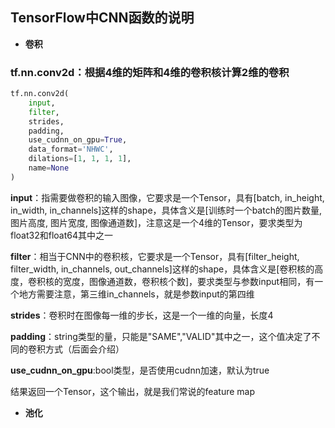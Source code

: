 ## TensorFlow中CNN函数的说明


* **卷积**

### tf.nn.conv2d：根据4维的矩阵和4维的卷积核计算2维的卷积

```python
tf.nn.conv2d(
    input,
    filter,
    strides,
    padding,
    use_cudnn_on_gpu=True,
    data_format='NHWC',
    dilations=[1, 1, 1, 1],
    name=None
)
```


**input**：指需要做卷积的输入图像，它要求是一个Tensor，具有[batch, in_height, in_width, in_channels]这样的shape，具体含义是[训练时一个batch的图片数量, 图片高度, 图片宽度, 图像通道数]，注意这是一个4维的Tensor，要求类型为float32和float64其中之一

**filter**：相当于CNN中的卷积核，它要求是一个Tensor，具有[filter_height, filter_width, in_channels, out_channels]这样的shape，具体含义是[卷积核的高度，卷积核的宽度，图像通道数，卷积核个数]，要求类型与参数input相同，有一个地方需要注意，第三维in_channels，就是参数input的第四维

**strides**：卷积时在图像每一维的步长，这是一个一维的向量，长度4

**padding**：string类型的量，只能是"SAME","VALID"其中之一，这个值决定了不同的卷积方式（后面会介绍）

**use_cudnn_on_gpu**:bool类型，是否使用cudnn加速，默认为true

结果返回一个Tensor，这个输出，就是我们常说的feature map


* **池化**
